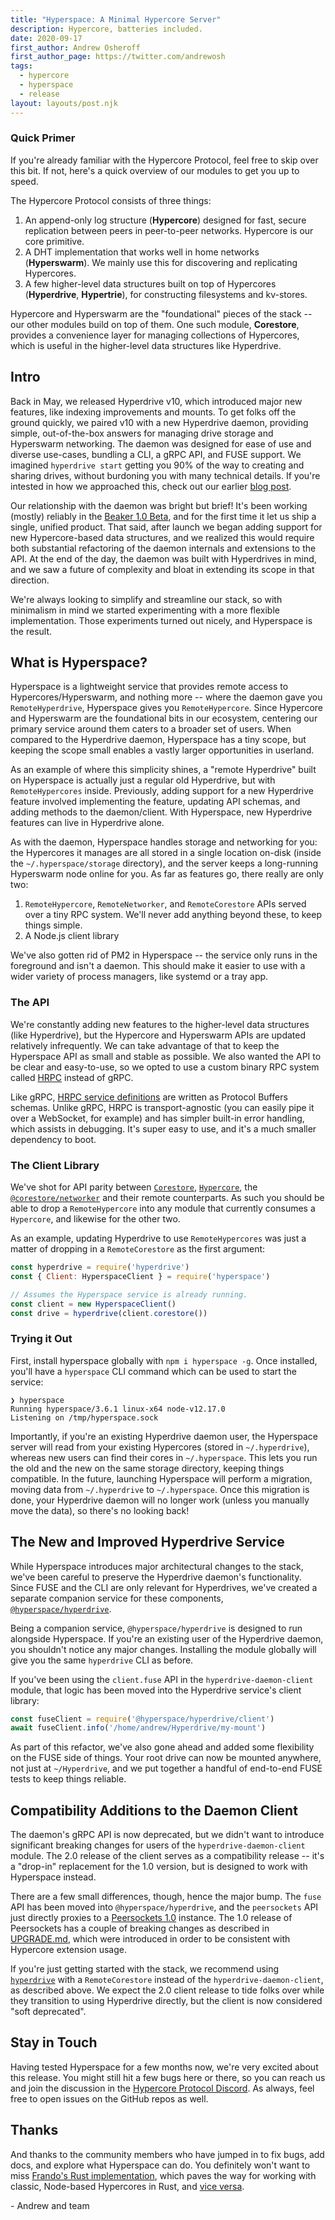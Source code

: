 ```yaml
---
title: "Hyperspace: A Minimal Hypercore Server"
description: Hypercore, batteries included.
date: 2020-09-17
first_author: Andrew Osheroff
first_author_page: https://twitter.com/andrewosh
tags:
  - hypercore
  - hyperspace
  - release
layout: layouts/post.njk
---
```

### Quick Primer

If you're already familiar with the Hypercore Protocol, feel free to skip over this bit. If not, here's a quick overview of our modules to get you up to speed.

The Hypercore Protocol consists of three things:
1. An append-only log structure (__Hypercore__) designed for fast, secure replication between peers in peer-to-peer networks. Hypercore is our core primitive.
2. A DHT implementation that works well in home networks (__Hyperswarm__). We mainly use this for discovering and replicating Hypercores.
3. A few higher-level data structures built on top of Hypercores (__Hyperdrive__, __Hypertrie__), for constructing filesystems and kv-stores.

Hypercore and Hyperswarm are the "foundational" pieces of the stack -- our other modules build on top of them. One such module, __Corestore__, provides a convenience layer for managing collections of Hypercores, which is useful in the higher-level data structures like Hyperdrive.

## Intro

Back in May, we released Hyperdrive v10, which introduced major new features, like indexing improvements and mounts. To get folks off the ground quickly, we paired v10 with a new Hyperdrive daemon, providing simple, out-of-the-box answers for managing drive storage and Hyperswarm networking. The daemon was designed for ease of use and diverse use-cases, bundling a CLI, a gRPC API, and FUSE support. We imagined `hyperdrive start` getting you 90% of the way to creating and sharing drives, without burdoning you with many technical details. If you're intested in how we approached this, check out our earlier [blog post]().

Our relationship with the daemon was bright but brief! It's been working (mostly) reliably in the [Beaker 1.0 Beta](https://beakerbrowser.com), and for the first time it let us ship a single, unified product. That said, after launch we began adding support for new Hypercore-based data structures, and we realized this would require both substantial refactoring of the daemon internals and extensions to the API. At the end of the day, the daemon was built with Hyperdrives in mind, and we saw a future of complexity and bloat in extending its scope in that direction.

We're always looking to simplify and streamline our stack, so with minimalism in mind we started experimenting with a more flexible implementation. Those experiments turned out nicely, and Hyperspace is the result.

## What is Hyperspace?

Hyperspace is a lightweight service that provides remote access to Hypercores/Hyperswarm, and nothing more -- where the daemon gave you `RemoteHyperdrive`, Hyperspace gives you `RemoteHypercore`. Since Hypercore and Hyperswarm are the foundational bits in our ecosystem, centering our primary service around them caters to a broader set of users. When compared to the Hyperdrive daemon, Hyperspace has a tiny scope, but keeping the scope small enables a vastly larger opportunities in userland.

As an example of where this simplicity shines, a "remote Hyperdrive" built on Hyperspace is actually just a regular old Hyperdrive, but with `RemoteHypercores` inside. Previously, adding support for a new Hyperdrive feature involved implementing the feature, updating API schemas, and adding methods to the daemon/client. With Hyperspace, new Hyperdrive features can live in Hyperdrive alone.

As with the daemon, Hyperspace handles storage and networking for you: the Hypercores it manages are all stored in a single location on-disk (inside the `~/.hyperspace/storage` directory), and the server keeps a long-running Hyperswarm node online for you. As far as features go, there really are only two:
1. `RemoteHypercore`, `RemoteNetworker`, and `RemoteCorestore` APIs served over a tiny RPC system. We'll never add anything beyond these, to keep things simple.
2. A Node.js client library

We've also gotten rid of PM2 in Hyperspace -- the service only runs in the foreground and isn't a daemon. This should make it easier to use with a wider variety of process managers, like systemd or a tray app.


### The API

We're constantly adding new features to the higher-level data structures (like Hyperdrive), but the Hypercore and Hyperswarm APIs are updated relatively infrequently. We can take advantage of that to keep the Hyperspace API as small and stable as possible. We also wanted the API to be clear and easy-to-use, so we opted to use a custom binary RPC system called [HRPC]() instead of gRPC.

Like gRPC, [HRPC service definitions]() are written as Protocol Buffers schemas. Unlike gRPC, HRPC is transport-agnostic (you can easily pipe it over a WebSocket, for example) and has simpler built-in error handling, which assists in debugging. It's super easy to use, and it's a much smaller dependency to boot.

### The Client Library

We've shot for API parity between [`Corestore`](), [`Hypercore`](), the [`@corestore/networker`]() and their remote counterparts. As such you should be able to drop a `RemoteHypercore` into any module that currently consumes a `Hypercore`, and likewise for the other two.

As an example, updating Hyperdrive to use `RemoteHypercores` was just a matter of dropping in a `RemoteCorestore` as the first argument:
```javascript
const hyperdrive = require('hyperdrive')
const { Client: HyperspaceClient } = require('hyperspace')

// Assumes the Hyperspace service is already running.
const client = new HyperspaceClient()
const drive = hyperdrive(client.corestore())
```

### Trying it Out

First, install hyperspace globally with `npm i hyperspace -g`. Once installed, you'll have a `hyperspace` CLI command which can be used to start the service:
```
❯ hyperspace
Running hyperspace/3.6.1 linux-x64 node-v12.17.0
Listening on /tmp/hyperspace.sock
```

Importantly, if you're an existing Hyperdrive daemon user, the Hyperspace server will read from your existing Hypercores (stored in `~/.hyperdrive`), whereas new users can find their cores in `~/.hyperspace`. This lets you run the old and the new on the same storage directory, keeping things compatible. In the future, launching Hyperspace will perform a migration, moving data from `~/.hyperdrive` to `~/.hyperspace`. Once this migration is done, your Hyperdrive daemon will no longer work (unless you manually move the data), so there's no looking back!

## The New and Improved Hyperdrive Service

While Hyperspace introduces major architectural changes to the stack, we've been careful to preserve the Hyperdrive daemon's functionality. Since FUSE and the CLI are only relevant for Hyperdrives, we've created a separate companion service for these components, [`@hyperspace/hyperdrive`](https://github.com/hyperspace-org/hyperdrive-service).

Being a companion service, `@hyperspace/hyperdrive` is designed to run alongside Hyperspace. If you're an existing user of the Hyperdrive daemon, you shouldn't notice any major changes. Installing the module globally will give you the same `hyperdrive` CLI as before.

If you've been using the `client.fuse` API in the `hyperdrive-daemon-client` module, that logic has been moved into the Hyperdrive service's client library:
```javascript
const fuseClient = require('@hyperspace/hyperdrive/client')
await fuseClient.info('/home/andrew/Hyperdrive/my-mount')
```

As part of this refactor, we've also gone ahead and added some flexibility on the FUSE side of things. Your root drive can now be mounted anywhere, not just at `~/Hyperdrive`, and we put together a handful of end-to-end FUSE tests to keep things reliable.

## Compatibility Additions to the Daemon Client

The daemon's gRPC API is now deprecated, but we didn't want to introduce significant breaking changes for users of the `hyperdrive-daemon-client` module. The 2.0 release of the client serves as a compatibility release -- it's a "drop-in" replacement for the 1.0 version, but is designed to work with Hyperspace instead.

There are a few small differences, though, hence the major bump. The `fuse` API has been moved into `@hyperspace/hyperdrive`, and the `peersockets` API just directly proxies to a [Peersockets 1.0](https://github.com/andrewosh/peersockets) instance. The 1.0 release of Peersockets has a couple of breaking changes as described in [UPGRADE.md](https://github.com/andrewosh/peersockets/blob/master/UPGRADE.md), which were introduced in order to be consistent with Hypercore extension usage.

If you're just getting started with the stack, we recommend using [`hyperdrive`](https://github.com/hypercore-protocol/hyperdrive) with a `RemoteCorestore` instead of the `hyperdrive-daemon-client`, as described above. We expect the 2.0 client release to tide folks over while they transition to using Hyperdrive directly, but the client is now considered "soft deprecated".

## Stay in Touch

Having tested Hyperspace for a few months now, we're very excited about this release. You might still hit a few bugs here or there, so you can reach us and join the discussion in the [Hypercore Protocol Discord](https://chat.hypercore-protocol.org). As always, feel free to open issues on the GitHub repos as well.

## Thanks

And thanks to the community members who have jumped in to fix bugs, add docs, and explore what Hyperspace can do. You definitely won't want to miss [Frando's Rust implementation](https://github.com/frando/hyperspace-rs), which paves the way for working with classic, Node-based Hypercores in Rust, and [vice versa](https://github.com/datrs).

\- Andrew and team
